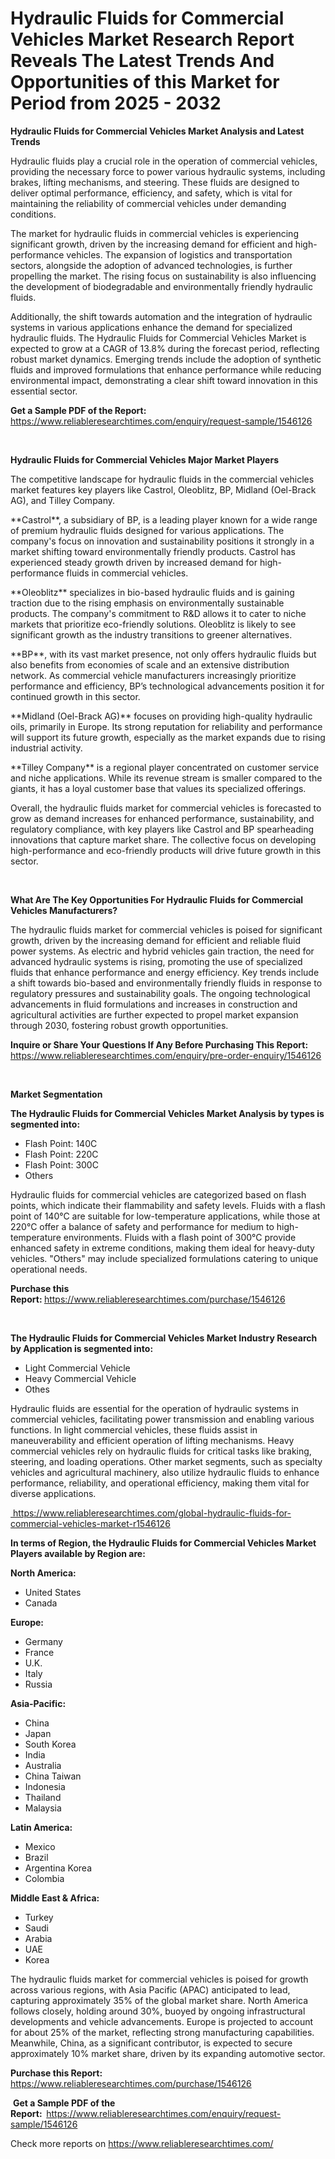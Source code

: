 <p><h1>Hydraulic Fluids for Commercial Vehicles Market Research Report Reveals The Latest Trends And Opportunities of this Market for Period from 2025 - 2032</h1></p><p><strong>Hydraulic Fluids for Commercial Vehicles Market Analysis and Latest Trends</strong></p>
<p><p>Hydraulic fluids play a crucial role in the operation of commercial vehicles, providing the necessary force to power various hydraulic systems, including brakes, lifting mechanisms, and steering. These fluids are designed to deliver optimal performance, efficiency, and safety, which is vital for maintaining the reliability of commercial vehicles under demanding conditions.</p><p>The market for hydraulic fluids in commercial vehicles is experiencing significant growth, driven by the increasing demand for efficient and high-performance vehicles. The expansion of logistics and transportation sectors, alongside the adoption of advanced technologies, is further propelling the market. The rising focus on sustainability is also influencing the development of biodegradable and environmentally friendly hydraulic fluids.</p><p>Additionally, the shift towards automation and the integration of hydraulic systems in various applications enhance the demand for specialized hydraulic fluids. The Hydraulic Fluids for Commercial Vehicles Market is expected to grow at a CAGR of 13.8% during the forecast period, reflecting robust market dynamics. Emerging trends include the adoption of synthetic fluids and improved formulations that enhance performance while reducing environmental impact, demonstrating a clear shift toward innovation in this essential sector.</p></p>
<p><strong>Get a Sample PDF of the Report:&nbsp;</strong> <a href="https://www.reliableresearchtimes.com/enquiry/request-sample/1546126?utm_campaign=2275&utm_medium=2&utm_source=Github&utm_content=ia&utm_term=30032025&utm_id=hydraulic-fluids-for-commercial-vehicles">https://www.reliableresearchtimes.com/enquiry/request-sample/1546126</a></p>
<p>&nbsp;</p>
<p><strong>Hydraulic Fluids for Commercial Vehicles Major Market Players</strong></p>
<p><p>The competitive landscape for hydraulic fluids in the commercial vehicles market features key players like Castrol, Oleoblitz, BP, Midland (Oel-Brack AG), and Tilley Company. </p><p>**Castrol**, a subsidiary of BP, is a leading player known for a wide range of premium hydraulic fluids designed for various applications. The company's focus on innovation and sustainability positions it strongly in a market shifting toward environmentally friendly products. Castrol has experienced steady growth driven by increased demand for high-performance fluids in commercial vehicles.</p><p>**Oleoblitz** specializes in bio-based hydraulic fluids and is gaining traction due to the rising emphasis on environmentally sustainable products. The company's commitment to R&D allows it to cater to niche markets that prioritize eco-friendly solutions. Oleoblitz is likely to see significant growth as the industry transitions to greener alternatives.</p><p>**BP**, with its vast market presence, not only offers hydraulic fluids but also benefits from economies of scale and an extensive distribution network. As commercial vehicle manufacturers increasingly prioritize performance and efficiency, BP’s technological advancements position it for continued growth in this sector.</p><p>**Midland (Oel-Brack AG)** focuses on providing high-quality hydraulic oils, primarily in Europe. Its strong reputation for reliability and performance will support its future growth, especially as the market expands due to rising industrial activity.</p><p>**Tilley Company** is a regional player concentrated on customer service and niche applications. While its revenue stream is smaller compared to the giants, it has a loyal customer base that values its specialized offerings.</p><p>Overall, the hydraulic fluids market for commercial vehicles is forecasted to grow as demand increases for enhanced performance, sustainability, and regulatory compliance, with key players like Castrol and BP spearheading innovations that capture market share. The collective focus on developing high-performance and eco-friendly products will drive future growth in this sector.</p></p>
<p>&nbsp;</p>
<p><strong>What Are The Key Opportunities For Hydraulic Fluids for Commercial Vehicles Manufacturers?</strong></p>
<p><p>The hydraulic fluids market for commercial vehicles is poised for significant growth, driven by the increasing demand for efficient and reliable fluid power systems. As electric and hybrid vehicles gain traction, the need for advanced hydraulic systems is rising, promoting the use of specialized fluids that enhance performance and energy efficiency. Key trends include a shift towards bio-based and environmentally friendly fluids in response to regulatory pressures and sustainability goals. The ongoing technological advancements in fluid formulations and increases in construction and agricultural activities are further expected to propel market expansion through 2030, fostering robust growth opportunities.</p></p>
<p><strong>Inquire or Share Your Questions If Any Before Purchasing This Report:</strong> <a href="https://www.reliableresearchtimes.com/enquiry/pre-order-enquiry/1546126?utm_campaign=2275&utm_medium=2&utm_source=Github&utm_content=ia&utm_term=30032025&utm_id=hydraulic-fluids-for-commercial-vehicles">https://www.reliableresearchtimes.com/enquiry/pre-order-enquiry/1546126</a></p>
<p>&nbsp;</p>
<p><strong>Market Segmentation</strong></p>
<p><strong>The Hydraulic Fluids for Commercial Vehicles Market Analysis by types is segmented into:</strong></p>
<p><ul><li>Flash Point: 140C</li><li>Flash Point: 220C</li><li>Flash Point: 300C</li><li>Others</li></ul></p>
<p><p>Hydraulic fluids for commercial vehicles are categorized based on flash points, which indicate their flammability and safety levels. Fluids with a flash point of 140°C are suitable for low-temperature applications, while those at 220°C offer a balance of safety and performance for medium to high-temperature environments. Fluids with a flash point of 300°C provide enhanced safety in extreme conditions, making them ideal for heavy-duty vehicles. "Others" may include specialized formulations catering to unique operational needs.</p></p>
<p><strong>Purchase this Report:&nbsp;</strong><a href="https://www.reliableresearchtimes.com/purchase/1546126?utm_campaign=2275&utm_medium=2&utm_source=Github&utm_content=ia&utm_term=30032025&utm_id=hydraulic-fluids-for-commercial-vehicles">https://www.reliableresearchtimes.com/purchase/1546126</a></p>
<p>&nbsp;</p>
<p><strong>The Hydraulic Fluids for Commercial Vehicles Market Industry Research by Application is segmented into:</strong></p>
<p><ul><li>Light Commercial Vehicle</li><li>Heavy Commercial Vehicle</li><li>Othes</li></ul></p>
<p><p>Hydraulic fluids are essential for the operation of hydraulic systems in commercial vehicles, facilitating power transmission and enabling various functions. In light commercial vehicles, these fluids assist in maneuverability and efficient operation of lifting mechanisms. Heavy commercial vehicles rely on hydraulic fluids for critical tasks like braking, steering, and loading operations. Other market segments, such as specialty vehicles and agricultural machinery, also utilize hydraulic fluids to enhance performance, reliability, and operational efficiency, making them vital for diverse applications.</p></p>
<p><a href="https://www.reliableresearchtimes.com/global-hydraulic-fluids-for-commercial-vehicles-market-r1546126?utm_campaign=2275&utm_medium=2&utm_source=Github&utm_content=ia&utm_term=30032025&utm_id=hydraulic-fluids-for-commercial-vehicles">&nbsp;https://www.reliableresearchtimes.com/global-hydraulic-fluids-for-commercial-vehicles-market-r1546126</a></p>
<p><strong>In terms of Region, the Hydraulic Fluids for Commercial Vehicles Market Players available by Region are:</strong></p>
<p>
    <p> <strong> North America: </strong>
        <ul>
            <li>United States</li>
            <li>Canada</li>
        </ul>
        </p> 
    <p> <strong> Europe: </strong>
        <ul>
            <li>Germany</li>
            <li>France</li>
            <li>U.K.</li>
            <li>Italy</li>
            <li>Russia</li>
        </ul>
        </p> 
    <p> <strong> Asia-Pacific: </strong>
        <ul>
            <li>China</li>
            <li>Japan</li>
            <li>South Korea</li>
            <li>India</li>
            <li>Australia</li>
            <li>China Taiwan</li>
            <li>Indonesia</li>
            <li>Thailand</li>
            <li>Malaysia</li>
        </ul>
        </p> 
    <p> <strong> Latin America: </strong>
        <ul>
            <li>Mexico</li>
            <li>Brazil</li>
            <li>Argentina Korea</li>
            <li>Colombia</li>
        </ul>
        </p> 
    <p> <strong> Middle East & Africa: </strong>
        <ul>
            <li>Turkey</li>
            <li>Saudi</li>
            <li>Arabia</li>
            <li>UAE</li>
            <li>Korea</li>
        </ul>
    </p>
    </p>
<p><p>The hydraulic fluids market for commercial vehicles is poised for growth across various regions, with Asia Pacific (APAC) anticipated to lead, capturing approximately 35% of the global market share. North America follows closely, holding around 30%, buoyed by ongoing infrastructural developments and vehicle advancements. Europe is projected to account for about 25% of the market, reflecting strong manufacturing capabilities. Meanwhile, China, as a significant contributor, is expected to secure approximately 10% market share, driven by its expanding automotive sector.</p></p>
<p><strong>Purchase this Report: </strong><a href="https://www.reliableresearchtimes.com/purchase/1546126?utm_campaign=2275&utm_medium=2&utm_source=Github&utm_content=ia&utm_term=30032025&utm_id=hydraulic-fluids-for-commercial-vehicles">https://www.reliableresearchtimes.com/purchase/1546126</a></p>
<p>&nbsp;<strong>Get a Sample PDF of the Report:&nbsp;&nbsp;</strong><a href="https://www.reliableresearchtimes.com/enquiry/request-sample/1546126?utm_campaign=2275&utm_medium=2&utm_source=Github&utm_content=ia&utm_term=30032025&utm_id=hydraulic-fluids-for-commercial-vehicles">https://www.reliableresearchtimes.com/enquiry/request-sample/1546126</a></p>
<p><strong></strong></p>
<p>Check more reports on <a href="https://www.reliableresearchtimes.com/?utm_campaign=2275&utm_medium=2&utm_source=Github&utm_content=ia&utm_term=30032025&utm_id=hydraulic-fluids-for-commercial-vehicles">https://www.reliableresearchtimes.com/</a></p>